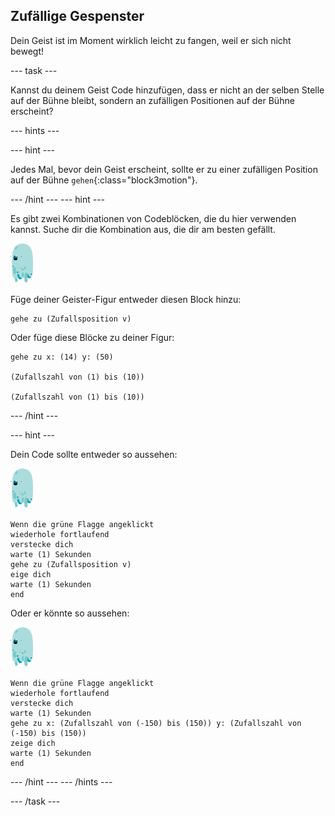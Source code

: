 ## Zufällige Gespenster

Dein Geist ist im Moment wirklich leicht zu fangen, weil er sich nicht bewegt!

--- task ---

Kannst du deinem Geist Code hinzufügen, dass er nicht an der selben Stelle auf der Bühne bleibt, sondern an zufälligen Positionen auf der Bühne erscheint?

--- hints ---


--- hint ---

Jedes Mal, bevor dein Geist erscheint, sollte er zu einer zufälligen Position auf der Bühne `gehen`{:class="block3motion"}.

--- /hint --- --- hint ---

Es gibt zwei Kombinationen von Codeblöcken, die du hier verwenden kannst. Suche dir die Kombination aus, die dir am besten gefällt.

![Geist-Figur](images/ghost-sprite.png)

Füge deiner Geister-Figur entweder diesen Block hinzu:

```blocks3
gehe zu (Zufallsposition v)
```

Oder füge diese Blöcke zu deiner Figur:

```blocks3
gehe zu x: (14) y: (50)

(Zufallszahl von (1) bis (10))

(Zufallszahl von (1) bis (10))
```

--- /hint ---

--- hint ---

Dein Code sollte entweder so aussehen:

![Geist-Figur](images/ghost-sprite.png)

```blocks3
Wenn die grüne Flagge angeklickt
wiederhole fortlaufend 
verstecke dich
warte (1) Sekunden
gehe zu (Zufallsposition v)
eige dich
warte (1) Sekunden
end
```

Oder er könnte so aussehen:

![Geist-Figur](images/ghost-sprite.png)

```blocks3
Wenn die grüne Flagge angeklickt
wiederhole fortlaufend 
verstecke dich
warte (1) Sekunden
gehe zu x: (Zufallszahl von (-150) bis (150)) y: (Zufallszahl von (-150) bis (150))
zeige dich
warte (1) Sekunden
end
```

--- /hint --- --- /hints ---

--- /task ---